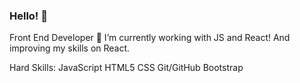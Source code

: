 ### Hello! 👋

Front End Developer
🔭 I’m currently working with JS and React! And improving my skills on React.

Hard Skills:
JavaScript
HTML5
CSS
Git/GitHub
Bootstrap


